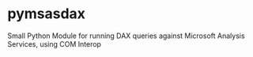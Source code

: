 # pymsasdax
Small Python Module for running DAX queries against Microsoft Analysis Services, using COM Interop
